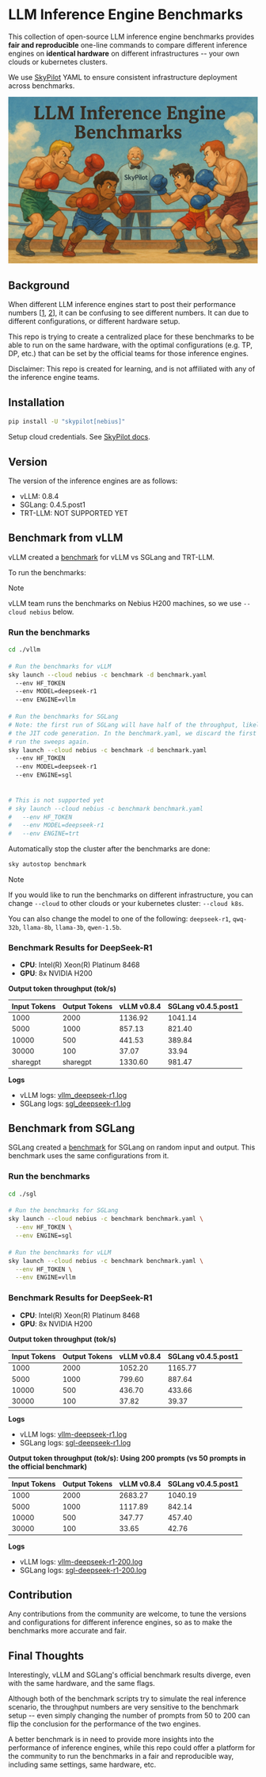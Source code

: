 # LLM Inference Engine Benchmarks


This collection of open-source LLM inference engine benchmarks provides **fair and reproducible** one-line commands to compare different inference engines on **identical hardware** on different infrastructures -- your own clouds or kubernetes clusters.

We use [SkyPilot](https://github.com/skypilot-ai/skypilot) YAML to ensure consistent infrastructure deployment across benchmarks.

![cover](./cover.png)

## Background

When different LLM inference engines start to post their performance numbers [[1](https://x.com/vllm_project/status/1913513173342392596), [2](https://x.com/lmsysorg/status/1913064701313073656)], it can be confusing to see different numbers. It can due to different configurations, or different hardware setup.

This repo is trying to create a centralized place for these benchmarks to be able to run on the same hardware, with the optimal configurations (e.g. TP, DP, etc.) that can be set by the official teams for those inference engines.

Disclaimer: This repo is created for learning, and is not affiliated with any of the inference engine teams.

## Installation

```bash
pip install -U "skypilot[nebius]"
```

Setup cloud credentials. See [SkyPilot docs](https://docs.skypilot.co/en/latest/getting-started/installation.html).


## Version

The version of the inference engines are as follows:

- vLLM: 0.8.4
- SGLang: 0.4.5.post1
- TRT-LLM: NOT SUPPORTED YET

## Benchmark from vLLM

vLLM created a [benchmark](https://github.com/simon-mo/vLLM-Benchmark/tree/main) for vLLM vs SGLang and TRT-LLM.

To run the benchmarks:

> [!NOTE]
> vLLM team runs the benchmarks on Nebius H200 machines, so we use `--cloud nebius` below.


### Run the benchmarks

```bash
cd ./vllm

# Run the benchmarks for vLLM
sky launch --cloud nebius -c benchmark -d benchmark.yaml
  --env HF_TOKEN
  --env MODEL=deepseek-r1
  --env ENGINE=vllm

# Run the benchmarks for SGLang
# Note: the first run of SGLang will have half of the throughput, likely due to
# the JIT code generation. In the benchmark.yaml, we discard the first run and
# run the sweeps again.
sky launch --cloud nebius -c benchmark -d benchmark.yaml
  --env HF_TOKEN
  --env MODEL=deepseek-r1
  --env ENGINE=sgl


# This is not supported yet
# sky launch --cloud nebius -c benchmark benchmark.yaml
#   --env HF_TOKEN
#   --env MODEL=deepseek-r1
#   --env ENGINE=trt
```

Automatically stop the cluster after the benchmarks are done: 

```bash
sky autostop benchmark
```

> [!NOTE]
> If you would like to run the benchmarks on different infrastructure, you can change `--cloud` to other clouds or your kubernetes cluster: `--cloud k8s`.

You can also change the model to one of the following: `deepseek-r1`, `qwq-32b`, `llama-8b`, `llama-3b`, `qwen-1.5b`.

### Benchmark Results for DeepSeek-R1

- **CPU**: Intel(R) Xeon(R) Platinum 8468
- **GPU**: 8x NVIDIA H200

**Output token throughput (tok/s)**

| Input Tokens | Output Tokens | vLLM v0.8.4 | SGLang v0.4.5.post1 |
| ------------ | ------------- | ------------ | ------------ |
|         1000 |          2000 | 1136.92 | 1041.14 |
|         5000 |          1000 |  857.13 |  821.40 |
|        10000 |           500 |  441.53 |  389.84 |
|        30000 |           100 |   37.07 |   33.94 |
|     sharegpt |      sharegpt | 1330.60 |  981.47 |


**Logs**
- vLLM logs: [vllm_deepseek-r1.log](./vllm/logs/vllm-deepseek-r1.log)
- SGLang logs: [sgl_deepseek-r1.log](./sgl/logs/sgl-deepseek-r1.log)

## Benchmark from SGLang

SGLang created a [benchmark](https://github.com/sgl-project/sglang/issues/5514) for SGLang on random input and output. This benchmark uses the same configurations from it.

### Run the benchmarks

```bash
cd ./sgl

# Run the benchmarks for SGLang
sky launch --cloud nebius -c benchmark benchmark.yaml \
  --env HF_TOKEN \
  --env ENGINE=sgl

# Run the benchmarks for vLLM
sky launch --cloud nebius -c benchmark benchmark.yaml \
  --env HF_TOKEN \
  --env ENGINE=vllm
```

### Benchmark Results for DeepSeek-R1

- **CPU**: Intel(R) Xeon(R) Platinum 8468
- **GPU**: 8x NVIDIA H200

**Output token throughput (tok/s)**

| Input Tokens | Output Tokens | vLLM v0.8.4 | SGLang v0.4.5.post1 |
| ------------ | ------------- | ------------ | ------------ |
|1000 | 2000 | 1052.20    |1165.77 |
|5000 | 1000 | 799.60  | 887.64 |
|10000 | 500 | 436.70  | 433.66 |
|30000 | 100 | 37.82 | 39.37 |

**Logs**
- vLLM logs: [vllm-deepseek-r1.log](./sgl/logs/vllm-deepseek-r1.log)
- SGLang logs: [sgl-deepseek-r1.log](./sgl/logs/sgl-deepseek-r1.log)

**Output token throughput (tok/s): Using 200 prompts (vs 50 prompts in the official benchmark)**

| Input Tokens | Output Tokens | vLLM v0.8.4 | SGLang v0.4.5.post1  |
| ------------ | ------------- | ------- | ------- |
| 1000 | 2000 | 2683.27 | 1040.19 |
| 5000 | 1000 | 1117.89 | 842.14 |
| 10000 | 500 | 347.77 | 457.40 |
| 30000 | 100 | 33.65 | 42.76 |


**Logs**
- vLLM logs: [vllm-deepseek-r1-200.log](./sgl/logs/vllm-deepseek-r1-200.log)
- SGLang logs: [sgl-deepseek-r1-200.log](./sgl/logs/sgl-deepseek-r1-200.log)

## Contribution

Any contributions from the community are welcome, to tune the versions and configurations for different inference engines, so as to make the benchmarks more accurate and fair.


## Final Thoughts

Interestingly, vLLM and SGLang's official benchmark results diverge, even with the same hardware, and the same flags.

Although both of the benchmark scripts try to simulate the real inference scenario, the throughput numbers are very sensitive to the benchmark setup -- even simply changing the number of prompts from 50 to 200 can flip the conclusion for the performance of the two engines.

A better benchmark is in need to provide more insights into the performance of inference engines, while this repo could offer a platform for the community to run the benchmarks in a fair and reproducible way, including same settings, same hardware, etc.
